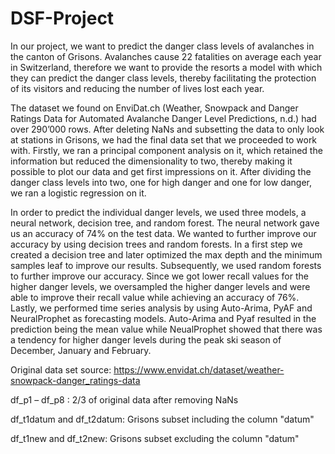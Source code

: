 # DSF-Project

In our project, we want to predict the danger class levels of avalanches in the canton of Grisons. Avalanches cause 22 fatalities on average each year in Switzerland, therefore we want to provide the resorts a model with which they can predict the danger class levels, thereby facilitating the protection of its visitors and reducing the number of lives lost each year.

The dataset we found on EnviDat.ch (Weather, Snowpack and Danger Ratings Data for Automated Avalanche Danger Level Predictions, n.d.) had over 290’000 rows. After deleting NaNs and subsetting the data to only look at stations in Grisons, we had the final data set that we proceeded to work with. Firstly, we ran a principal component analysis on it, which retained the information but reduced the dimensionality to two, thereby making it possible to plot our data and get first impressions on it. After dividing the danger class levels into two, one for high danger and one for low danger, we ran a logistic regression on it.

In order to predict the individual danger levels, we used three models, a neural network, decision tree, and random forest. The neural network gave us an accuracy of 74% on the test data. We wanted to further improve our accuracy by using decision trees and random forests. In a first step we created a decision tree and later optimized the max depth and the minimum samples leaf to improve our results. Subsequently, we used random forests to further improve our accuracy. Since we got lower recall values for the higher danger levels, we oversampled the higher danger levels and were able to improve their recall value while achieving an accuracy of 76%. Lastly, we performed time series analysis by using Auto-Arima, PyAF and NeuralProphet as forecasting models. Auto-Arima and Pyaf resulted in the prediction being the mean value while NeualProphet showed that there was a tendency for higher danger levels during the peak ski season of December, January and February.

Original data set source: https://www.envidat.ch/dataset/weather-snowpack-danger_ratings-data

df_p1 – df_p8 : 2/3 of original data after removing NaNs

df_t1datum and df_t2datum: Grisons subset including the column "datum"

df_t1new and df_t2new: Grisons subset excluding the column "datum"
